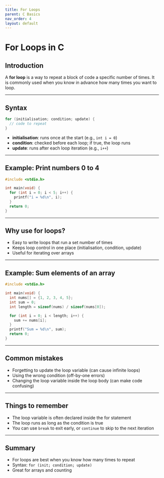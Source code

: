 ```yaml
---
title: For Loops
parent: C Basics
nav_order: 4
layout: default
---
```


# For Loops in C

## Introduction

A **for loop** is a way to repeat a block of code a specific number of times. It is commonly used when you know in advance how many times you want to loop.

---

## Syntax

```c
for (initialisation; condition; update) {
  // code to repeat
}
```

- **initialisation**: runs once at the start (e.g., `int i = 0`)
- **condition**: checked before each loop; if true, the loop runs
- **update**: runs after each loop iteration (e.g., `i++`)

---

## Example: Print numbers 0 to 4

```c
#include <stdio.h>

int main(void) {
  for (int i = 0; i < 5; i++) {
    printf("i = %d\n", i);
  }
  return 0;
}
```

---

## Why use for loops?

- Easy to write loops that run a set number of times
- Keeps loop control in one place (initialisation, condition, update)
- Useful for iterating over arrays

---

## Example: Sum elements of an array

```c
#include <stdio.h>

int main(void) {
  int nums[] = {1, 2, 3, 4, 5};
  int sum = 0;
  int length = sizeof(nums) / sizeof(nums[0]);

  for (int i = 0; i < length; i++) {
    sum += nums[i];
  }
  printf("Sum = %d\n", sum);
  return 0;
}
```

---

## Common mistakes

- Forgetting to update the loop variable (can cause infinite loops)
- Using the wrong condition (off-by-one errors)
- Changing the loop variable inside the loop body (can make code confusing)

---

## Things to remember

- The loop variable is often declared inside the for statement
- The loop runs as long as the condition is true
- You can use `break` to exit early, or `continue` to skip to the next iteration

---

## Summary

- For loops are best when you know how many times to repeat
- Syntax: `for (init; condition; update)`
- Great for arrays and counting

